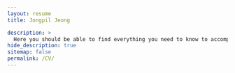 ```yaml
---
layout: resume
title: Jongpil Jeong

description: >
  Here you should be able to find everything you need to know to accomplish the most common tasks when blogging with Hydejack.
hide_description: true
sitemap: false
permalink: /CV/
---
```

